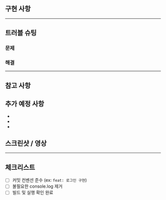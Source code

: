 ## 구현 사항

<!--
무엇을 변경/추가했는지 간단히 bullet point로 정리해주세요. (예: Header 컴포넌트 UI 수정)
-->

---

## 트러블 슈팅

<!--
어떤 버그를 발견했고 그걸 어떻게 해결했는지 간단히 정리해주세요. (예: 드래그가 안 되는 버그를 커스텀 훅으로 해결)
-->

### 문제

### 해결

---

## 참고 사항

<!--
리뷰어가 알아두면 좋을 특이사항 (ex. “임시 API 엔드포인트 사용 중”)
-->

## 추가 예정 사항

-
-
-

## 스크린샷 / 영상

---

## 체크리스트

- [ ] 커밋 컨벤션 준수 (ex: `feat: 로그인 구현`)
- [ ] 불필요한 console.log 제거
- [ ] 빌드 및 실행 확인 완료
